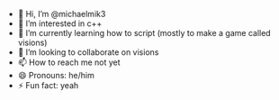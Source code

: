 - 👋 Hi, I’m @michaelmik3
- 👀 I’m interested in c++
- 🌱 I’m currently learning how to script (mostly to make a game called visions)
- 💞️ I’m looking to collaborate on visions
- 📫 How to reach me not yet
- 😄 Pronouns: he/him
- ⚡ Fun fact: yeah

<!---
michaelmik3/michaelmik3 is a ✨ special ✨ repository because its `README.md` (this file) appears on your GitHub profile.
You can click the Preview link to take a look at your changes.
--->
